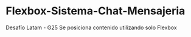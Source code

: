 # Flexbox-Sistema-Chat-Mensajeria
 Desafío Latam - G25 Se posiciona contenido utilizando solo Flexbox
